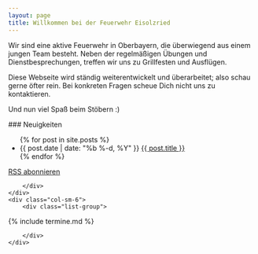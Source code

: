 ```yaml
---
layout: page
title: Willkommen bei der Feuerwehr Eisolzried
---
```


Wir sind eine aktive Feuerwehr in Oberbayern, die überwiegend aus einem jungen Team besteht. Neben der regelmäßigen Übungen und Dienstbesprechungen, treffen wir uns zu Grillfesten und Ausflügen.

Diese Webseite wird ständig weiterentwickelt und überarbeitet; also schau gerne öfter rein. Bei konkreten Fragen scheue Dich nicht uns zu kontaktieren.

Und nun viel Spaß beim Stöbern :)


<div class="row">
    <div class="col-sm-6">
        <div class="list-group">

<div class="panel-heading" markdown="1">
### Neuigkeiten

<ul class="posts">
{% for post in site.posts %}
  <li>
    <span class="post-date">{{ post.date | date: "%b %-d, %Y" }}</span>
    <a class="post-link" href="{{ post.url | prepend: site.baseurl }}">{{ post.title }}</a>
  </li>
{% endfor %}
</ul>

<p class="rss-subscribe"><a href="{{ "/feed.xml" | prepend: site.baseurl }}">RSS abonnieren</a></p>
</div>

        </div>
    </div>
    <div class="col-sm-6">
        <div class="list-group">

<div class="panel-heading" markdown="1">
{% include termine.md %}
</div>

        </div>
    </div>

</div>
